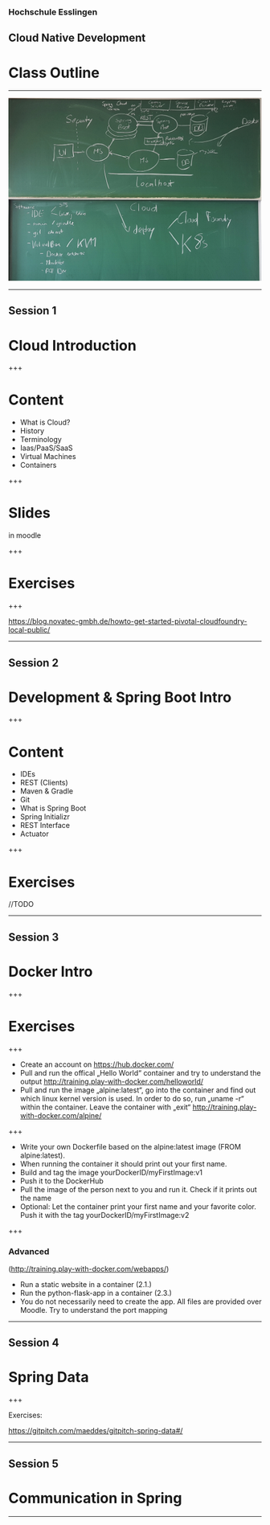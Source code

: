 
### Hochschule Esslingen

## Cloud Native Development

# Class Outline

---

![Scope](img/HSE-17-2.jpg)

---

## Session 1

# Cloud Introduction


+++

# Content

* What is Cloud?
* History
* Terminology
* Iaas/PaaS/SaaS
* Virtual Machines
* Containers

+++

# Slides

in moodle

+++

# Exercises

+++

https://blog.novatec-gmbh.de/howto-get-started-pivotal-cloudfoundry-local-public/

---

## Session 2

# Development & Spring Boot Intro

+++

# Content

* IDEs
* REST (Clients)
* Maven & Gradle
* Git
* What is Spring Boot
* Spring Initializr
* REST Interface
* Actuator

+++

# Exercises

//TODO

---

## Session 3

# Docker Intro

+++

# Exercises

+++

- Create an account on https://hub.docker.com/
- Pull and run the offical „Hello World“ container and try to understand the output http://training.play-with-docker.com/helloworld/
- Pull and run the image „alpine:latest“, go into the container and find out which linux kernel version is used. In order to do so, run „uname -r“ within the container. Leave the container with „exit“
http://training.play-with-docker.com/alpine/

+++

- Write your own Dockerfile based on the alpine:latest image (FROM alpine:latest).
- When running the container it should print out your first name. 
- Build and tag the image yourDockerID/myFirstImage:v1
- Push it to the DockerHub
- Pull the image of the person next to you and run it. Check if it prints out the name
- Optional: Let the container print your first name and your favorite color. Push it with the tag yourDockerID/myFirstImage:v2

+++

### Advanced 

(http://training.play-with-docker.com/webapps/)

- Run a static website in a container (2.1.)
- Run the python-flask-app in a container (2.3.)
- You do not necessarily need to create the app. All files are provided over Moodle. Try to understand the port mapping

---

## Session 4

# Spring Data

+++

Exercises:

https://gitpitch.com/maeddes/gitpitch-spring-data#/

---

## Session 5

# Communication in Spring

---
